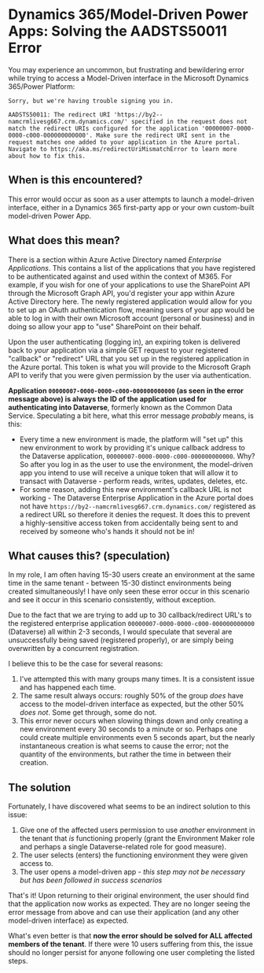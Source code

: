 # Dynamics 365/Model-Driven Power Apps: Solving the AADSTS50011 Error
You may experience an uncommon, but frustrating and bewildering error while trying to access a Model-Driven interface in the Microsoft Dynamics 365/Power Platform:

```
Sorry, but we're having trouble signing you in.

AADSTS50011: The redirect URI 'https://by2--namcrmlivesg667.crm.dynamics.com/' specified in the request does not match the redirect URIs configured for the application '00000007-0000-0000-c000-000000000000'. Make sure the redirect URI sent in the request matches one added to your application in the Azure portal. Navigate to https://aka.ms/redirectUriMismatchError to learn more about how to fix this.
```

## When is this encountered?
This error would occur as soon as a user attempts to launch a model-driven interface, either in a Dynamics 365 first-party app or your own custom-built model-driven Power App.

## What does this mean?
There is a section within Azure Active Directory named *Enterprise Applications*. This contains a list of the applications that you have registered to be authenticated against and used within the context of M365. For example, if you wish for one of your applications to use the SharePoint API through the Microsoft Graph API, you'd register your app within Azure Active Directory here. The newly registered application would allow for you to set up an OAuth authentication flow, meaning users of your app would be able to log in with their own Microsoft account (personal or business) and in doing so allow your app to "use" SharePoint on their behalf. 

Upon the user authenticating (logging in), an expiring token is delivered back to *your* application via a simple GET request to your registered "callback" or "redirect" URL that you set up in the registered application in the Azure portal. This token is what you will provide to the Microsoft Graph API to verify that you were given permission by the user via authentication. 

**Application `00000007-0000-0000-c000-000000000000` (as seen in the error message above) is always the ID of the application used for authenticating into Dataverse**, formerly known as the Common Data Service. Speculating a bit here, what this error message *probably* means, is this:

- Every time a new environment is made, the platform will "set up" this new environment to work by providing it's unique callback address to the Dataverse application, `00000007-0000-0000-c000-000000000000`. Why? So after you log in as the user to use the environment, the model-driven app you intend to use will receive a unique token that will allow it to transact with Dataverse - perform reads, writes, updates, deletes, etc.
- For some reason, adding this new environment's callback URL is not working - The Dataverse Enterprise Application in the Azure portal does not have `https://by2--namcrmlivesg667.crm.dynamics.com/` registered as a redirect URL so therefore it denies the request. It does this to prevent a highly-sensitive access token from accidentally being sent to and received by someone who's hands it should not be in!

## What causes this? (speculation)
In my role, I am often having 15-30 users create an environment at the same time in the same tenant - between 15-30 distinct environments being created simultaneously! I have only seen these error occur in this scenario and see it occur in this scenario consistently, without exception.

Due to the fact that we are trying to add up to 30 callback/redirect URL's to the registered enterprise application `00000007-0000-0000-c000-000000000000` (Dataverse) all within 2-3 seconds, I would speculate that several are unsuccessfully being saved (registered properly), or are simply being overwritten by a concurrent registration.

I believe this to be the case for several reasons:
1. I've attempted this with many groups many times. It is a consistent issue and has happened each time.
2. The same result always occurs: roughly 50% of the group *does* have access to the model-driven interface as expected, but the other 50% *does not*. Some get through, some do not.
3. This error never occurs when slowing things down and only creating a new environment every 30 seconds to a minute or so. Perhaps one could create multiple environments even 5 seconds apart, but the nearly instantaneous creation is what seems to cause the error; not the quantity of the environments, but rather the time in between their creation.

## The solution
Fortunately, I have discovered what seems to be an indirect solution to this issue:

1. Give one of the affected users permission to use *another* environment in the tenant that *is* functioning properly (grant the Environment Maker role and perhaps a single Dataverse-related role for good measure).
2. The user selects (enters) the functioning environment they were given access to.
3. The user opens a model-driven app - *this step may not be necessary but has been followed in success scenarios*

That's it! Upon returning to their original environment, the user should find that the application now works as expected. They are no longer seeing the error message from above and can use their application (and any other model-driven interface) as expected. 

What's even better is that **now the error should be solved for ALL affected members of the tenant**. If there were 10 users suffering from this, the issue should no longer persist for anyone following one user completing the listed steps.